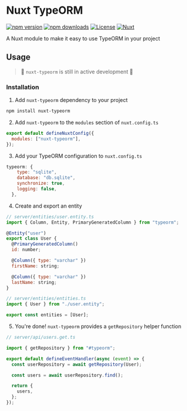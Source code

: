 # Nuxt TypeORM

[![npm version][npm-version-src]][npm-version-href]
[![npm downloads][npm-downloads-src]][npm-downloads-href]
[![License][license-src]][license-href]
[![Nuxt][nuxt-src]][nuxt-href]

A Nuxt module to make it easy to use TypeORM in your project

## Usage

> 🚧 `nuxt-typeorm` is still in active development 🚧

### Installation

1. Add `nuxt-typeorm` dependency to your project

```bash
npm install nuxt-typeorm
```

2. Add `nuxt-typeorm` to the `modules` section of `nuxt.config.ts`

```js
export default defineNuxtConfig({
  modules: ["nuxt-typeorm"],
});
```

3. Add your TypeORM configuration to `nuxt.config.ts`

```js
typeorm: {
    type: "sqlite",
    database: "db.sqlite",
    synchronize: true,
    logging: false,
  },
```

4. Create and export an entity

```js
// server/entities/user.entity.ts
import { Column, Entity, PrimaryGeneratedColumn } from "typeorm";

@Entity("user")
export class User {
  @PrimaryGeneratedColumn()
  id: number;

  @Column({ type: "varchar" })
  firstName: string;

  @Column({ type: "varchar" })
  lastName: string;
}

// server/entities/entities.ts
import { User } from "./user.entity";

export const entities = [User];
```

5. You're done! `nuxt-typeorm` provides a `getRepository` helper function

```js
// server/api/users.get.ts

import { getRepository } from "#typeorm";

export default defineEventHandler(async (event) => {
  const userRepository = await getRepository(User);

  const users = await userRepository.find();

  return {
    users,
  };
});
```

<!-- Badges -->

[npm-version-src]: https://img.shields.io/npm/v/nuxt-typeorm/latest.svg?style=flat&colorA=18181B&colorB=28CF8D
[npm-version-href]: https://npmjs.com/package/nuxt-typeorm
[npm-downloads-src]: https://img.shields.io/npm/dm/nuxt-typeorm.svg?style=flat&colorA=18181B&colorB=28CF8D
[npm-downloads-href]: https://npmjs.com/package/nuxt-typeorm
[license-src]: https://img.shields.io/npm/l/nuxt-typeorm.svg?style=flat&colorA=18181B&colorB=28CF8D
[license-href]: https://npmjs.com/package/nuxt-typeorm
[nuxt-src]: https://img.shields.io/badge/Nuxt-18181B?logo=nuxt.js
[nuxt-href]: https://nuxt.com
